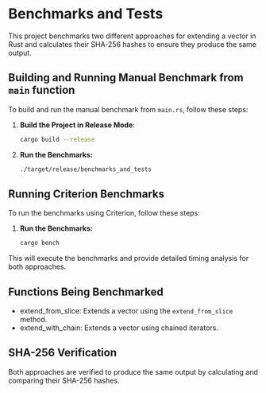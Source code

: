 # Benchmarks and Tests

This project benchmarks two different approaches for extending a vector in Rust and calculates their SHA-256 hashes to ensure they produce the same output.

## Building and Running Manual Benchmark from `main` function

To build and run the manual benchmark from `main.rs`, follow these steps:

1. **Build the Project in Release Mode**:
    ```bash
    cargo build --release
    ```
2. **Run the Benchmarks:**
    ```bash
   ./target/release/benchmarks_and_tests
   ```
   
## Running Criterion Benchmarks
To run the benchmarks using Criterion, follow these steps:

1. **Run the Benchmarks:**
    ```bash
    cargo bench
    ```

This will execute the benchmarks and provide detailed timing analysis for both approaches.

## Functions Being Benchmarked
- extend_from_slice: Extends a vector using the `extend_from_slice` method.
- extend_with_chain: Extends a vector using chained iterators.

## SHA-256 Verification
Both approaches are verified to produce the same output by calculating and comparing their SHA-256 hashes.